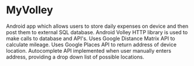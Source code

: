 # MyVolley
Android app which allows users to store daily expenses on device and then post them to external SQL database. 
Android Volley HTTP library is used to make calls to database and API's.
Uses Google Distance Matrix API to calculate mileage.
Uses Google Places API to return address of device location.
Autocomplete API implemented when user manually enters address, providing a drop down list of possible locations.

